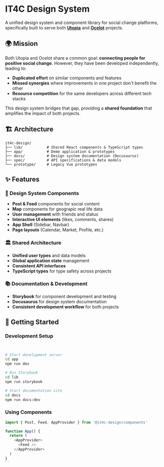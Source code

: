 # IT4C Design System

A unified design system and component library for social change platforms, specifically built to serve both **[Utopia](https://utopia-map.org/)** and **[Ocelot](https://ocelot.social/)** projects.

## 🌍 Mission

Both Utopia and Ocelot share a common goal: **connecting people for positive social change**. However, they have been developed independently, leading to:

- **Duplicated effort** on similar components and features
- **Missed synergies** where improvements in one project don't benefit the other
- **Resource competition** for the same developers across different tech stacks

This design system bridges that gap, providing a **shared foundation** that amplifies the impact of both projects.

## 🏗️ Architecture

```
it4c-design/
├── lib/           # Shared React components & TypeScript types
├── app/           # Demo application & prototypes
├── docs/          # Design system documentation (Docusaurus)
├── spec/          # API specifications & data models
└── prototype/     # Legacy Vue prototypes
```

## ✨ Features

### 🎨 **Design System Components**
- **Post & Feed** components for social content
- **Map** components for geograpic real life data
- **User management** with friends and status
- **Interactive UI elements** (likes, comments, shares)
- **App Shell** (Sidebar, Navbar) 
- **Page layouts** (Calendar, Market, Profile, etc.)

### 🏛️ **Shared Architecture**
- **Unified user types** and data models
- **Global application state** management
- **Consistent API interfaces**
- **TypeScript types** for type safety across projects

### 📚 **Documentation & Development**
- **Storybook** for component development and testing
- **Docusaurus** for design system documentation
- **Consistent development workflow** for both projects

## 🚀 Getting Started

### Development Setup
```bash


# Start development server
cd app
npm run dev

# Run Storybook
cd lib
npm run storybook

# Start documentation site
cd docs
npm run docs:dev
```

### Using Components
```typescript
import { Post, Feed, AppProvider } from '@it4c-design/components'

function App() {
  return (
    <AppProvider>
      <Feed />
    </AppProvider>
  )
}
``